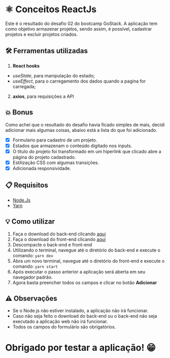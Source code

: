 # ⚛️ Conceitos ReactJs 

Este é o resultado do desafio 02 do bootcamp GoStack.
A aplicação tem como objetivo armazenar projetos, sendo assim, é possível, cadastrar projetos e excluir projetos criados.


## 🛠️ Ferramentas utilizadas
1. **React hooks**
  - *useState*, para manipulação do estado;
  - *useEffect*, para o carregamento dos dados quando a pagina for carregada;
2. **axios**, para requisições a API

## 💥️ Bonus
Como achei que o resultado do desafio havia ficado simples de mais, decidi adicionar mais algumas coisas, abaixo está a lista do que foi adicionado.
- [x] Formulario para cadastro de um projeto.
- [x] Estados que armazenam o conteúdo digitado nos inputs.
- [x] O titulo do projeto foi transformado em um hiperlink que clicado abre a página do projeto cadastrado.
- [x] Estilização CSS com algumas transições.
- [x] Adicionada responsividade.

## 📋️ Requisitos
- [Node.Js](https://nodejs.org/en/download/)
- [Yarn](https://yarnpkg.com/lang/en/docs/install/)

## 💡️ Como utilizar
1. Faça o download do back-end clicando [aqui](https://github.com/saleszera/conceitos-node/archive/master.zip)
2. Faça o download do front-end clicando [aqui](https://github.com/saleszera/conceitos-reactjs/archive/master.zip)
3. Descompacte o back-end e front-end
4. Utilizando o terminal, navegue até o diretório do back-end e execute o comando: ```yarn dev```
5. Abra um novo terminal, navegue até o diretório do front-end e execute o comando: ```yarn start```
6. Após executar o passo anterior a aplicação será aberta em seu navegador padrão.
7. Agora basta preencher todos os campos e clicar no botão **Adicionar**

## ⚠️ Observações
- Se o Node.js não estiver instalado, a aplicação não irá funcionar.
- Caso não seja feito o download do back-end ou o back-end não seja executado a aplicação web não irá funcionar.
- Todos os campos do formulário são obrigatórios.

# Obrigado por testar a aplicação! 😁️
